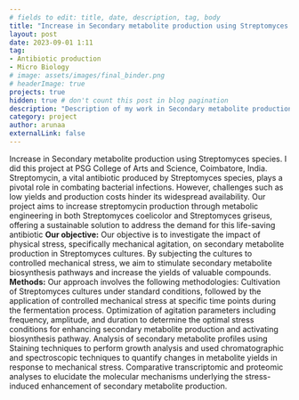 ```yaml
---
# fields to edit: title, date, description, tag, body
title: "Increase in Secondary metabolite production using Streptomyces species"
layout: post
date: 2023-09-01 1:11
tag: 
- Antibiotic production
- Micro Biology
# image: assets/images/final_binder.png
# headerImage: true
projects: true
hidden: true # don't count this post in blog pagination
description: "Description of my work in Secondary metabolite production using Streptomyces species"
category: project
author: arunaa
externalLink: false
---
```


<!-- ![Protein Binder](/assets/images/final_binder.png) -->

Increase in Secondary metabolite production using Streptomyces species. I did this project at PSG College of Arts and Science, Coimbatore, India. Streptomycin, a vital antibiotic produced by Streptomyces species, plays a pivotal role in combating bacterial infections. However, challenges such as low yields and production costs hinder its widespread availability. Our project aims to increase streptomycin production through metabolic engineering in both Streptomyces coelicolor and Streptomyces griseus, offering a sustainable solution to address the demand for this life-saving antibiotic
**Our objective:** 
Our objective  is to investigate the impact of physical stress, specifically mechanical agitation, on secondary metabolite production in Streptomyces cultures. By subjecting the cultures to controlled mechanical stress, we aim to stimulate secondary metabolite biosynthesis pathways and increase the yields of valuable compounds.
**Methods:**
Our approach involves the following methodologies:
Cultivation of Streptomyces cultures under standard conditions, followed by the application of controlled mechanical stress at specific time points during the fermentation process.
Optimization of agitation parameters including frequency, amplitude, and duration to determine the optimal stress conditions for enhancing secondary metabolite production and activating biosynthesis pathway.
Analysis of secondary metabolite profiles using Staining techniques to perform growth analysis and used chromatographic and spectroscopic techniques to quantify changes in metabolite yields in response to mechanical stress.
Comparative transcriptomic and proteomic analyses to elucidate the molecular mechanisms underlying the stress-induced enhancement of secondary metabolite production.